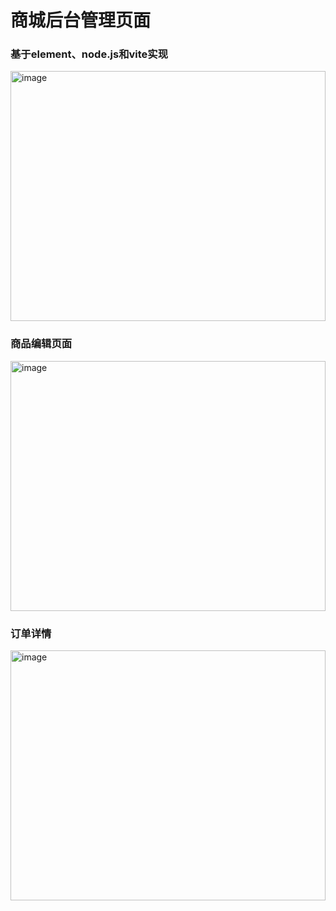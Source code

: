 <h1>商城后台管理页面</h1>
<h3>基于element、node.js和vite实现</h3>
<img width="100%" height='400px' alt="image" src="https://github.com/user-attachments/assets/8875f73e-3ad3-4064-ba03-743dd09249ac">
<h3>商品编辑页面</h3>
<img width="100%" height='400px' alt="image" src="https://github.com/user-attachments/assets/c0dfc935-0c38-487b-98d3-a4e580bf86ce">
<h3>订单详情</h3>
<img width="100%" height='400px' alt="image" src="https://github.com/user-attachments/assets/d8242dbb-9d0b-428d-ad54-08ee76b56fcb">
